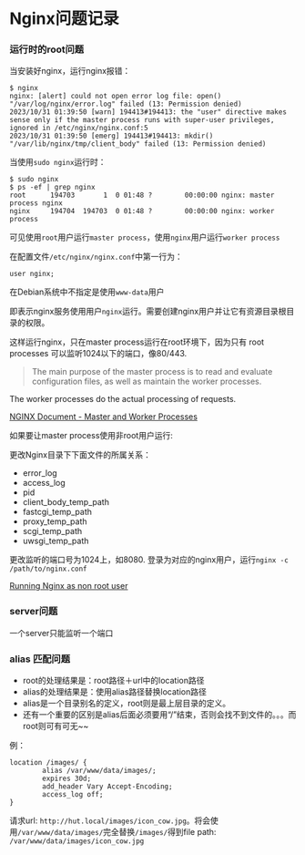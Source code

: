 # Nginx问题记录

### 运行时的root问题
当安装好nginx，运行nginx报错：

```
$ nginx
nginx: [alert] could not open error log file: open() "/var/log/nginx/error.log" failed (13: Permission denied)
2023/10/31 01:39:50 [warn] 194413#194413: the "user" directive makes sense only if the master process runs with super-user privileges, ignored in /etc/nginx/nginx.conf:5
2023/10/31 01:39:50 [emerg] 194413#194413: mkdir() "/var/lib/nginx/tmp/client_body" failed (13: Permission denied)
```

当使用`sudo nginx`运行时：

```
$ sudo nginx
$ ps -ef | grep nginx
root      194703       1  0 01:48 ?        00:00:00 nginx: master process nginx
nginx     194704  194703  0 01:48 ?        00:00:00 nginx: worker process
```
可见使用`root`用户运行`master process`，使用`nginx`用户运行`worker process`

在配置文件`/etc/nginx/nginx.conf`中第一行为：

`user nginx;`

在Debian系统中不指定是使用`www-data`用户

即表示nginx服务使用用户`nginx`运行。需要创建nginx用户并让它有资源目录根目录的权限。

这样运行nginx，只在master process运行在root环境下，因为只有 root processes 可以监听1024以下的端口，像80/443.

>The main purpose of the master process is to read and evaluate configuration files, as well as maintain the worker processes.
>
The worker processes do the actual processing of requests.
>
[NGINX Document - Master and Worker Processes](https://docs.nginx.com/nginx/admin-guide/basic-functionality/runtime-control/#master-and-worker-processes)

如果要让master process使用非root用户运行:

更改Nginx目录下下面文件的所属关系：

* error_log
* access_log
* pid
* client_body_temp_path
* fastcgi_temp_path
* proxy_temp_path
* scgi_temp_path
* uwsgi_temp_path

更改监听的端口号为1024上，如8080. 登录为对应的nginx用户，运行`nginx -c /path/to/nginx.conf`

[Running Nginx as non root user](https://stackoverflow.com/questions/42329261/running-nginx-as-non-root-user)


### server问题

一个server只能监听一个端口

### alias 匹配问题

 * root的处理结果是：root路径＋url中的location路径
 * alias的处理结果是：使用alias路径替换location路径
 * alias是一个目录别名的定义，root则是最上层目录的定义。
 * 还有一个重要的区别是alias后面必须要用“/”结束，否则会找不到文件的。。。而root则可有可无~~

例：

```
location /images/ {
        alias /var/www/data/images/;
        expires 30d;
        add_header Vary Accept-Encoding;
        access_log off;
}
```

请求url: `http://hut.local/images/icon_cow.jpg`。将会使用`/var/www/data/images/`完全替换`/images/`得到file path: `/var/www/data/images/icon_cow.jpg`











